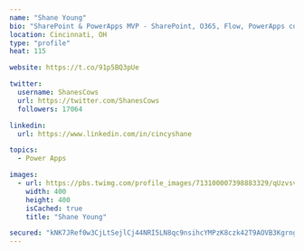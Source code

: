 ```yaml
---
name: "Shane Young"
bio: "SharePoint & PowerApps MVP - SharePoint, O365, Flow, PowerApps consulting? @PowerApps911 | Pure Snark? You found it."
location: Cincinnati, OH
type: "profile"
heat: 115

website: https://t.co/91p5BQ3pUe

twitter:
  username: ShanesCows
  url: https://twitter.com/ShanesCows
  followers: 17064

linkedin:
  url: https://www.linkedin.com/in/cincyshane

topics:
  - Power Apps

images:
  - url: https://pbs.twimg.com/profile_images/713100007398883329/qUzvsvQ3_400x400.jpg
    width: 400
    height: 400
    isCached: true
    title: "Shane Young"

secured: "kNK7JRef0w3CjLtSejlCj44NRI5LN8qc9nsihcYMPzK8czk42T9AOVB3KgrngQIKhFRdtdiZK2Wmu0iWfmEebAzJT7yv3AFrjj8HIdIwioxgEBhFb40OH0coTVRFB/MMl45agwlzZ6EbUh0VvD0JyoMSQe1OLa75/mcHeEmEQfY5Q+EpY35H2b1ZMmtRc3QrFey7gk/F3ozIGTyQu438WMIjtew4bGOJxmwvg8HdFL3dCrNf+p3PoBCOoXBcPPx/Sp9t1gc0umbFYl2JJpTwDGym3GDTpODmmA8gctxOpgB5Q30uWlAcMm79LjkWBAlv2iGKYbrLRCrQqmbT4oIJNmkN9/Bm95UspuVbldzs5gd66HDmJkCF9DrxFWyB4l9Exq2g2DJQrnmxtY04O99Ak4Wdik4e1bRhRXrfSkkrgIc=;WirSgAxn7SBICPTSJJjacQ=="
---
```


